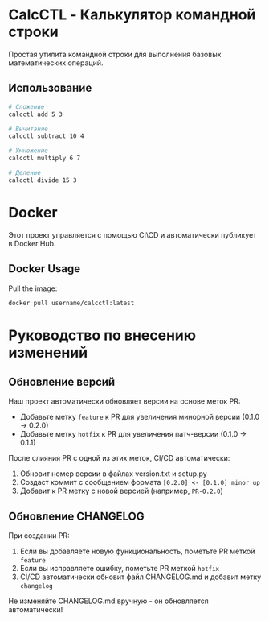 # CalcCTL - Калькулятор командной строки

Простая утилита командной строки для выполнения базовых математических операций.

## Использование

```bash
# Сложение
calcctl add 5 3

# Вычитание
calcctl subtract 10 4

# Умножение
calcctl multiply 6 7

# Деление
calcctl divide 15 3
```

# Docker
Этот проект управляется с помощью CI\CD и автоматически публикует в Docker Hub.

## Docker Usage

Pull the image:
```bash
docker pull username/calcctl:latest
```
# Руководство по внесению изменений

## Обновление версий

Наш проект автоматически обновляет версии на основе меток PR:

* Добавьте метку `feature` к PR для увеличения минорной версии (0.1.0 -> 0.2.0)
* Добавьте метку `hotfix` к PR для увеличения патч-версии (0.1.0 -> 0.1.1)

После слияния PR с одной из этих меток, CI/CD автоматически:
1. Обновит номер версии в файлах version.txt и setup.py
2. Создаст коммит с сообщением формата `[0.2.0] <- [0.1.0] minor up`
3. Добавит к PR метку с новой версией (например, `PR-0.2.0`)


## Обновление CHANGELOG

При создании PR:
1. Если вы добавляете новую функциональность, пометьте PR меткой `feature`
2. Если вы исправляете ошибку, пометьте PR меткой `hotfix`
3. CI/CD автоматически обновит файл CHANGELOG.md и добавит метку `changelog`

Не изменяйте CHANGELOG.md вручную - он обновляется автоматически!